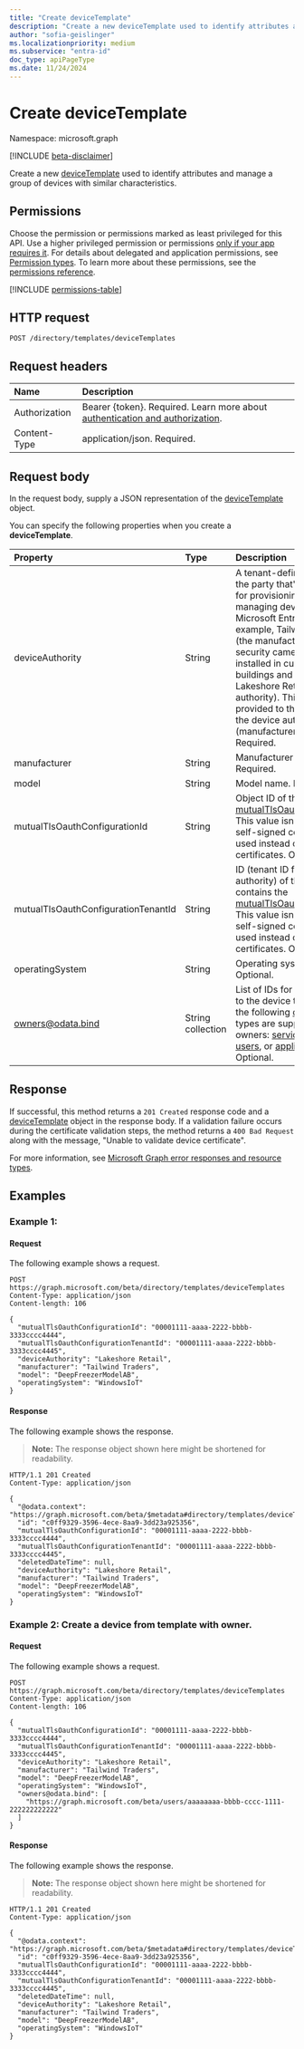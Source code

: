 ```yaml
---
title: "Create deviceTemplate"
description: "Create a new deviceTemplate used to identify attributes and manage a group of devices with similar characteristics."
author: "sofia-geislinger"
ms.localizationpriority: medium
ms.subservice: "entra-id"
doc_type: apiPageType
ms.date: 11/24/2024
---
```


# Create deviceTemplate

Namespace: microsoft.graph

[!INCLUDE [beta-disclaimer](../../includes/beta-disclaimer.md)]

Create a new [deviceTemplate](../resources/devicetemplate.md) used to identify attributes and manage a group of devices with similar characteristics.

## Permissions

Choose the permission or permissions marked as least privileged for this API. Use a higher privileged permission or permissions [only if your app requires it](/graph/permissions-overview#best-practices-for-using-microsoft-graph-permissions). For details about delegated and application permissions, see [Permission types](/graph/permissions-overview#permission-types). To learn more about these permissions, see the [permissions reference](/graph/permissions-reference).

<!-- {
  "blockType": "permissions",
  "name": "template-post-devicetemplates-permissions"
}
-->
[!INCLUDE [permissions-table](../includes/permissions/template-post-devicetemplates-permissions.md)]

## HTTP request

<!-- {
  "blockType": "ignored"
}
-->
``` http
POST /directory/templates/deviceTemplates
```

## Request headers

|Name|Description|
|:---|:---|
|Authorization|Bearer {token}. Required. Learn more about [authentication and authorization](/graph/auth/auth-concepts).|
|Content-Type|application/json. Required.|

## Request body

In the request body, supply a JSON representation of the [deviceTemplate](../resources/devicetemplate.md) object.

You can specify the following properties when you create a **deviceTemplate**.

|Property|Type|Description|
|:---|:---|:---|
|deviceAuthority | String | A tenant-defined name for the party that's responsible for provisioning and managing devices on the Microsoft Entra tenant. For example, Tailwind Traders (the manufacturer) makes security cameras that are installed in customer buildings and managed by Lakeshore Retail (the device authority). This value is provided to the customer by the device authority (manufacturer or reseller). Required.|
|manufacturer|String|Manufacturer name. Required.|
|model|String|Model name. Required.|
|mutualTlsOauthConfigurationId|String|Object ID of the [mutualTlsOauthConfiguration](../resources/mutualtlsoauthconfiguration.md). This value isn't required if self-signed certificates are used instead of trusted root certificates. Optional. |
|mutualTlsOauthConfigurationTenantId|String|ID (tenant ID for device authority) of the tenant that contains the [mutualTlsOauthConfiguration](../resources/mutualtlsoauthconfiguration.md). This value isn't required if self-signed certificates are used instead of trusted root certificates. Optional. |
|operatingSystem|String|Operating system type. Optional.|
|owners@odata.bind|String collection| List of IDs for owners to add to the device template. Only the following [directoryObject](../resources/directoryobject.md) types are supported as owners: [service principals](..\resources\serviceprincipal.md), [users](..\resources\users.md), or [applications](..\resources\application.md). Optional. |

## Response

If successful, this method returns a `201 Created` response code and a [deviceTemplate](../resources/devicetemplate.md) object in the response body. If a validation failure occurs during the certificate validation steps, the method returns a `400 Bad Request` along with the message, "Unable to validate device certificate".

For more information, see [Microsoft Graph error responses and resource types](/graph/errors).

## Examples

### Example 1: 
#### Request
The following example shows a request.
<!-- {
  "blockType": "request",
  "name": "create_devicetemplate_from_"
}
-->
``` http
POST https://graph.microsoft.com/beta/directory/templates/deviceTemplates
Content-Type: application/json
Content-length: 106

{
  "mutualTlsOauthConfigurationId": "00001111-aaaa-2222-bbbb-3333cccc4444",
  "mutualTlsOauthConfigurationTenantId": "00001111-aaaa-2222-bbbb-3333cccc4445",
  "deviceAuthority": "Lakeshore Retail",
  "manufacturer": "Tailwind Traders",
  "model": "DeepFreezerModelAB",
  "operatingSystem": "WindowsIoT"
}
```

#### Response

The following example shows the response.
>**Note:** The response object shown here might be shortened for readability.
<!-- {
  "blockType": "response",
  "truncated": true,
  "@odata.type": "microsoft.graph.deviceTemplate"
}
-->
``` http
HTTP/1.1 201 Created
Content-Type: application/json

{
  "@odata.context": "https://graph.microsoft.com/beta/$metadata#directory/templates/deviceTemplates/$entity",
  "id": "c0ff9329-3596-4ece-8aa9-3dd23a925356",
  "mutualTlsOauthConfigurationId": "00001111-aaaa-2222-bbbb-3333cccc4444",
  "mutualTlsOauthConfigurationTenantId": "00001111-aaaa-2222-bbbb-3333cccc4445",
  "deletedDateTime": null,
  "deviceAuthority": "Lakeshore Retail",
  "manufacturer": "Tailwind Traders",
  "model": "DeepFreezerModelAB",
  "operatingSystem": "WindowsIoT"
}
```

### Example 2: Create a device from template with owner.
#### Request
The following example shows a request.
<!-- {
  "blockType": "request",
  "name": "create_devicetemplate_from_"
}
-->
``` http
POST https://graph.microsoft.com/beta/directory/templates/deviceTemplates
Content-Type: application/json
Content-length: 106

{
  "mutualTlsOauthConfigurationId": "00001111-aaaa-2222-bbbb-3333cccc4444",
  "mutualTlsOauthConfigurationTenantId": "00001111-aaaa-2222-bbbb-3333cccc4445",
  "deviceAuthority": "Lakeshore Retail",
  "manufacturer": "Tailwind Traders",
  "model": "DeepFreezerModelAB",
  "operatingSystem": "WindowsIoT",
  "owners@odata.bind": [
    "https://graph.microsoft.com/beta/users/aaaaaaaa-bbbb-cccc-1111-222222222222"
  ]
}
```

#### Response

The following example shows the response.
>**Note:** The response object shown here might be shortened for readability.
<!-- {
  "blockType": "response",
  "truncated": true,
  "@odata.type": "microsoft.graph.deviceTemplate"
}
-->
``` http
HTTP/1.1 201 Created
Content-Type: application/json

{
  "@odata.context": "https://graph.microsoft.com/beta/$metadata#directory/templates/deviceTemplates/$entity",
  "id": "c0ff9329-3596-4ece-8aa9-3dd23a925356",
  "mutualTlsOauthConfigurationId": "00001111-aaaa-2222-bbbb-3333cccc4444",
  "mutualTlsOauthConfigurationTenantId": "00001111-aaaa-2222-bbbb-3333cccc4445",
  "deletedDateTime": null,
  "deviceAuthority": "Lakeshore Retail",
  "manufacturer": "Tailwind Traders",
  "model": "DeepFreezerModelAB",
  "operatingSystem": "WindowsIoT"
}
```
